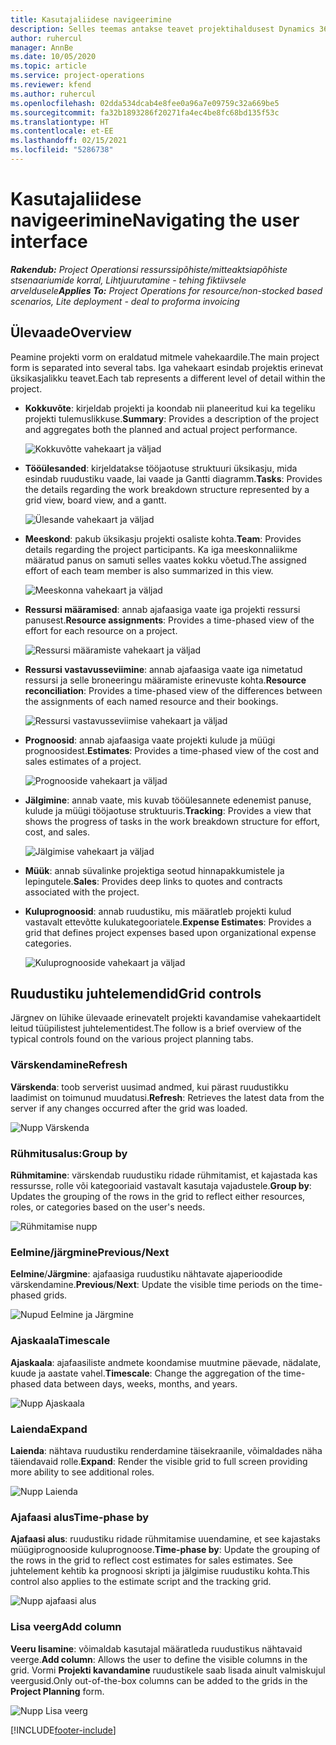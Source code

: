 ```yaml
---
title: Kasutajaliidese navigeerimine
description: Selles teemas antakse teavet projektihaldusest Dynamics 365 Projecti toimingutes.
author: ruhercul
manager: AnnBe
ms.date: 10/05/2020
ms.topic: article
ms.service: project-operations
ms.reviewer: kfend
ms.author: ruhercul
ms.openlocfilehash: 02dda534dcab4e8fee0a96a7e09759c32a669be5
ms.sourcegitcommit: fa32b1893286f20271fa4ec4be8fc68bd135f53c
ms.translationtype: HT
ms.contentlocale: et-EE
ms.lasthandoff: 02/15/2021
ms.locfileid: "5286738"
---
```

# <a name="navigating-the-user-interface"></a><span data-ttu-id="b40eb-103">Kasutajaliidese navigeerimine</span><span class="sxs-lookup"><span data-stu-id="b40eb-103">Navigating the user interface</span></span>

<span data-ttu-id="b40eb-104">_**Rakendub:** Project Operationsi ressurssipõhiste/mitteaktsiapõhiste stsenaariumide korral,  Lihtjuurutamine - tehing fiktiivsele arveldusele_</span><span class="sxs-lookup"><span data-stu-id="b40eb-104">_**Applies To:** Project Operations for resource/non-stocked based scenarios, Lite deployment - deal to proforma invoicing_</span></span>

## <a name="overview"></a><span data-ttu-id="b40eb-105">Ülevaade</span><span class="sxs-lookup"><span data-stu-id="b40eb-105">Overview</span></span>

<span data-ttu-id="b40eb-106">Peamine projekti vorm on eraldatud mitmele vahekaardile.</span><span class="sxs-lookup"><span data-stu-id="b40eb-106">The main project form is separated into several tabs.</span></span> <span data-ttu-id="b40eb-107">Iga vahekaart esindab projektis erinevat üksikasjalikku teavet.</span><span class="sxs-lookup"><span data-stu-id="b40eb-107">Each tab represents a different level of detail within the project.</span></span>

- <span data-ttu-id="b40eb-108">**Kokkuvõte**: kirjeldab projekti ja koondab nii planeeritud kui ka tegeliku projekti tulemuslikkuse.</span><span class="sxs-lookup"><span data-stu-id="b40eb-108">**Summary**: Provides a description of the project and aggregates both the planned and actual project performance.</span></span>

    ![Kokkuvõtte vahekaart ja väljad](media/navigation7.png)

- <span data-ttu-id="b40eb-110">**Tööülesanded**: kirjeldatakse tööjaotuse struktuuri üksikasju, mida esindab ruudustiku vaade, lai vaade ja Gantti diagramm.</span><span class="sxs-lookup"><span data-stu-id="b40eb-110">**Tasks**: Provides the details regarding the work breakdown structure represented by a grid view, board view, and a gantt.</span></span>

    ![Ülesande vahekaart ja väljad](media/navigation8.png)

- <span data-ttu-id="b40eb-112">**Meeskond**: pakub üksikasju projekti osaliste kohta.</span><span class="sxs-lookup"><span data-stu-id="b40eb-112">**Team**: Provides details regarding the project participants.</span></span> <span data-ttu-id="b40eb-113">Ka iga meeskonnaliikme määratud panus on samuti selles vaates kokku võetud.</span><span class="sxs-lookup"><span data-stu-id="b40eb-113">The assigned effort of each team member is also summarized in this view.</span></span>

    ![Meeskonna vahekaart ja väljad](media/navigation9.png)

- <span data-ttu-id="b40eb-115">**Ressursi määramised**: annab ajafaasiga vaate iga projekti ressursi panusest.</span><span class="sxs-lookup"><span data-stu-id="b40eb-115">**Resource assignments**: Provides a time-phased view of the effort for each resource on a project.</span></span>

    ![Ressursi määramiste vahekaart ja väljad](media/navigation10.png)

- <span data-ttu-id="b40eb-117">**Ressursi vastavusseviimine**: annab ajafaasiga vaate iga nimetatud ressursi ja selle broneeringu määramiste erinevuste kohta.</span><span class="sxs-lookup"><span data-stu-id="b40eb-117">**Resource reconciliation**: Provides a time-phased view of the differences between the assignments of each named resource and their bookings.</span></span>

    ![Ressursi vastavusseviimise vahekaart ja väljad](media/navigation11.png)

- <span data-ttu-id="b40eb-119">**Prognoosid**: annab ajafaasiga vaate projekti kulude ja müügi prognoosidest.</span><span class="sxs-lookup"><span data-stu-id="b40eb-119">**Estimates**: Provides a time-phased view of the cost and sales estimates of a project.</span></span>

    ![Prognooside vahekaart ja väljad](media/navigation12.png)

- <span data-ttu-id="b40eb-121">**Jälgimine**: annab vaate, mis kuvab tööülesannete edenemist panuse, kulude ja müügi tööjaotuse struktuuris.</span><span class="sxs-lookup"><span data-stu-id="b40eb-121">**Tracking**: Provides a view that shows the progress of tasks in the work breakdown structure for effort, cost, and sales.</span></span>

    ![Jälgimise vahekaart ja väljad](media/navigation13.png)

- <span data-ttu-id="b40eb-123">**Müük**: annab süvalinke projektiga seotud hinnapakkumistele ja lepingutele.</span><span class="sxs-lookup"><span data-stu-id="b40eb-123">**Sales**: Provides deep links to quotes and contracts associated with the project.</span></span>

- <span data-ttu-id="b40eb-124">**Kuluprognoosid**: annab ruudustiku, mis määratleb projekti kulud vastavalt ettevõtte kulukategooriatele.</span><span class="sxs-lookup"><span data-stu-id="b40eb-124">**Expense Estimates**: Provides a grid that defines project expenses based upon organizational expense categories.</span></span>

    ![Kuluprognooside vahekaart ja väljad](media/navigation14.png)

## <a name="grid-controls"></a><span data-ttu-id="b40eb-126">Ruudustiku juhtelemendid</span><span class="sxs-lookup"><span data-stu-id="b40eb-126">Grid controls</span></span>

<span data-ttu-id="b40eb-127">Järgnev on lühike ülevaade erinevatelt projekti kavandamise vahekaartidelt leitud tüüpilistest juhtelementidest.</span><span class="sxs-lookup"><span data-stu-id="b40eb-127">The follow is a brief overview of the typical controls found on the various project planning tabs.</span></span>

### <a name="refresh"></a><span data-ttu-id="b40eb-128">Värskendamine</span><span class="sxs-lookup"><span data-stu-id="b40eb-128">Refresh</span></span>

<span data-ttu-id="b40eb-129">**Värskenda**: toob serverist uusimad andmed, kui pärast ruudustikku laadimist on toimunud muudatusi.</span><span class="sxs-lookup"><span data-stu-id="b40eb-129">**Refresh**: Retrieves the latest data from the server if any changes occurred after the grid was loaded.</span></span>

![Nupp Värskenda](media/navigation7.png)

### <a name="group-by"></a><span data-ttu-id="b40eb-131">Rühmitusalus:</span><span class="sxs-lookup"><span data-stu-id="b40eb-131">Group by</span></span>

<span data-ttu-id="b40eb-132">**Rühmitamine**: värskendab ruudustiku ridade rühmitamist, et kajastada kas ressursse, rolle või kategooriaid vastavalt kasutaja vajadustele.</span><span class="sxs-lookup"><span data-stu-id="b40eb-132">**Group by**: Updates the grouping of the rows in the grid to reflect either resources, roles, or categories based on the user's needs.</span></span>

![Rühmitamise nupp](media/navigation6.png)

### <a name="previousnext"></a><span data-ttu-id="b40eb-134">Eelmine/järgmine</span><span class="sxs-lookup"><span data-stu-id="b40eb-134">Previous/Next</span></span>

<span data-ttu-id="b40eb-135">**Eelmine**/**Järgmine**: ajafaasiga ruudustiku nähtavate ajaperioodide värskendamine.</span><span class="sxs-lookup"><span data-stu-id="b40eb-135">**Previous**/**Next**: Update the visible time periods on the time-phased grids.</span></span>

![Nupud Eelmine ja Järgmine](media/navigation2.png)

### <a name="timescale"></a><span data-ttu-id="b40eb-137">Ajaskaala</span><span class="sxs-lookup"><span data-stu-id="b40eb-137">Timescale</span></span>

<span data-ttu-id="b40eb-138">**Ajaskaala**: ajafaasiliste andmete koondamise muutmine päevade, nädalate, kuude ja aastate vahel.</span><span class="sxs-lookup"><span data-stu-id="b40eb-138">**Timescale**: Change the aggregation of the time-phased data between days, weeks, months, and years.</span></span>

![Nupp Ajaskaala](media/navigation3.png)

### <a name="expand"></a><span data-ttu-id="b40eb-140">Laienda</span><span class="sxs-lookup"><span data-stu-id="b40eb-140">Expand</span></span>

<span data-ttu-id="b40eb-141">**Laienda**: nähtava ruudustiku renderdamine täisekraanile, võimaldades näha täiendavaid rolle.</span><span class="sxs-lookup"><span data-stu-id="b40eb-141">**Expand**: Render the visible grid to full screen providing more ability to see additional roles.</span></span>

![Nupp Laienda](media/navigation4.png)

### <a name="time-phase-by"></a><span data-ttu-id="b40eb-143">Ajafaasi alus</span><span class="sxs-lookup"><span data-stu-id="b40eb-143">Time-phase by</span></span>

<span data-ttu-id="b40eb-144">**Ajafaasi alus**: ruudustiku ridade rühmitamise uuendamine, et see kajastaks müügiprognooside kuluprognoose.</span><span class="sxs-lookup"><span data-stu-id="b40eb-144">**Time-phase by**: Update the grouping of the rows in the grid to reflect cost estimates for sales estimates.</span></span> <span data-ttu-id="b40eb-145">See juhtelement kehtib ka prognoosi skripti ja jälgimise ruudustiku kohta.</span><span class="sxs-lookup"><span data-stu-id="b40eb-145">This control also applies to the estimate script and the tracking grid.</span></span>

![Nupp ajafaasi alus](media/navigation0.png)

### <a name="add-column"></a><span data-ttu-id="b40eb-147">Lisa veerg</span><span class="sxs-lookup"><span data-stu-id="b40eb-147">Add column</span></span>

<span data-ttu-id="b40eb-148">**Veeru lisamine**: võimaldab kasutajal määratleda ruudustikus nähtavaid veerge.</span><span class="sxs-lookup"><span data-stu-id="b40eb-148">**Add column**: Allows the user to define the visible columns in the grid.</span></span> <span data-ttu-id="b40eb-149">Vormi **Projekti kavandamine** ruudustikele saab lisada ainult valmiskujul veergusid.</span><span class="sxs-lookup"><span data-stu-id="b40eb-149">Only out-of-the-box columns can be added to the grids in the **Project Planning** form.</span></span>

![Nupp Lisa veerg](media/navigation5.png)


[!INCLUDE[footer-include](../includes/footer-banner.md)]
